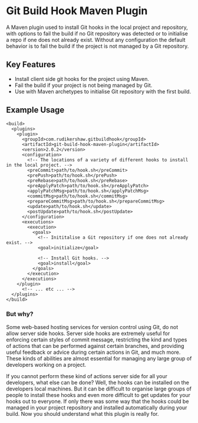 # Git Build Hook Maven Plugin
A Maven plugin used to install Git hooks in the local project and repository, with options to fail the build if no Git repository was detected or to initialise a repo if one does not already exist. Without any configuration the default behavior is to fail the build if the project is not managed by a Git repository.

## Key Features

* Install client side git hooks for the project using Maven.
* Fail the build if your project is not being managed by Git.
* Use with Maven archetypes to initialise Git repository with the first build.

## Example Usage

```$xml
<build>
  <plugins>
    <plugin>
      <groupId>com.rudikershaw.gitbuildhook</groupId>
      <artifactId>git-build-hook-maven-plugin</artifactId>
      <version>2.0.2</version>
      <configuration>
        <!-- The locations of a variety of different hooks to install in the local project. -->
        <preCommit>path/to/hook.sh</preCommit>
        <prePush>path/to/hook.sh</prePush>
        <preRebase>path/to/hook.sh</preRebase>
        <preApplyPatch>path/to/hook.sh</preApplyPatch>
        <applyPatchMsg>path/to/hook.sh</applyPatchMsg>
        <commitMsg>path/to/hook.sh</commitMsg>
        <prepareCommitMsg>path/to/hook.sh</prepareCommitMsg>
        <update>path/to/hook.sh</update>
        <postUpdate>path/to/hook.sh</postUpdate>
      </configuration>
      <executions>
        <execution>
          <goals>
            <!-- Inititalise a Git repository if one does not already exist. -->
            <goal>initialize</goal>
            
            <!-- Install Git hooks. -->
            <goal>install</goal>
          </goals>
        </execution>
      </executions>
    </plugin>
      <!-- ... etc ... -->
  </plugins>
</build>
```

### But why?

Some web-based hosting services for version control using Git, do not allow server side hooks. Server side hooks are extremely useful for enforcing certain styles of commit message, restricting the kind and types of actions that can be performed against certain branches, and providing useful feedback or advice during certain actions in Git, and much more. These kinds of abilities are almost essential for managing any large group of developers working on a project. 

If you cannot perform these kind of actions server side for all your developers, what else can be done? Well, the hooks can be installed on the developers local machines. But it can be difficult to organise large groups of people to install these hooks and even more difficult to get updates for your hooks out to everyone. If only there was some way that the hooks could be managed in your project repository and installed automatically during your build. Now you should understand what this plugin is really for. 
